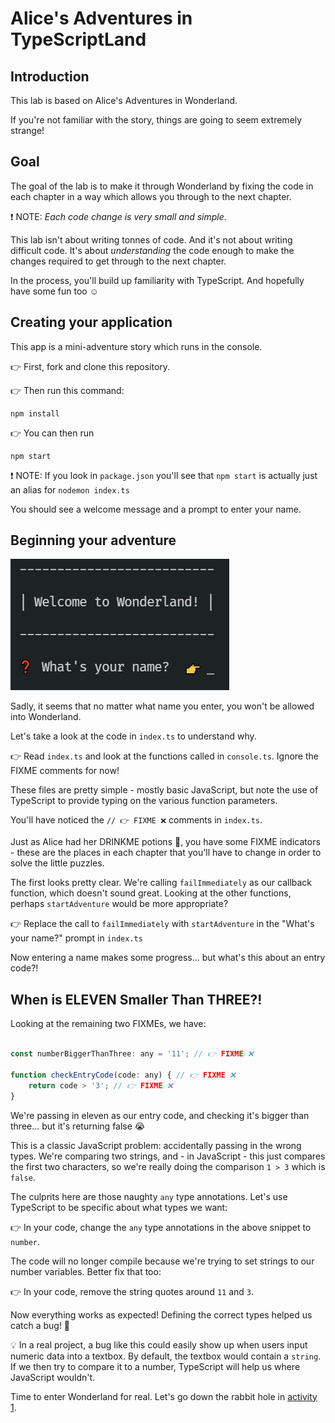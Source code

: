 # Alice's Adventures in TypeScriptLand

## Introduction

This lab is based on Alice's Adventures in Wonderland.

If you're not familiar with the story, things are going to seem extremely strange!

## Goal

The goal of the lab is to make it through Wonderland by fixing the code in each chapter in a way which allows you through to the next chapter.

❗ NOTE: _Each code change is very small and simple_.

This lab isn't about writing tonnes of code. And it's not about writing difficult code. It's about _understanding_ the code enough to make the changes required to get through to the next chapter.

In the process, you'll build up familiarity with TypeScript. And hopefully have some fun too ☺

## Creating your application

This app is a mini-adventure story which runs in the console.

👉 First, fork and clone this repository.

👉 Then run this command:

```
npm install
```

👉 You can then run

```
npm start
```

❗ NOTE: If you look in `package.json` you'll see that `npm start` is actually just an alias for `nodemon index.ts`

You should see a welcome message and a prompt to enter your name.

## Beginning your adventure

![Welcome to Wonderland](./images/welcome.jpg)

Sadly, it seems that no matter what name you enter, you won't be allowed into Wonderland.

Let's take a look at the code in `index.ts` to understand why.

👉 Read `index.ts` and look at the functions called in `console.ts`. Ignore the FIXME comments for now!

These files are pretty simple - mostly basic JavaScript, but note the use of TypeScript to provide typing on the various function parameters.

You'll have noticed the `// 👉 FIXME ❌` comments in `index.ts`.

Just as Alice had her DRINKME potions 🧉, you have some FIXME indicators - these are the places in each chapter that you'll have to change in order to solve the little puzzles.

The first looks pretty clear. We're calling `failImmediately` as our callback function, which doesn't sound great. Looking at the other functions, perhaps `startAdventure` would be more appropriate?

👉 Replace the call to `failImmediately` with `startAdventure` in the "What's your name?" prompt in `index.ts`

Now entering a name makes some progress... but what's this about an entry code?!

## When is ELEVEN Smaller Than THREE?!

Looking at the remaining two FIXMEs, we have:

```JavaScript

const numberBiggerThanThree: any = '11'; // 👉 FIXME ❌

function checkEntryCode(code: any) { // 👉 FIXME ❌
	return code > '3'; // 👉 FIXME ❌
}
```

We're passing in eleven as our entry code, and checking it's bigger than three... but it's returning false 😭

This is a classic JavaScript problem: accidentally passing in the wrong types. We're comparing two strings, and - in JavaScript - this just compares the first two characters, so we're really doing the comparison `1 > 3` which is `false`.

The culprits here are those naughty `any` type annotations. Let's use TypeScript to be specific about what types we want:

👉 In your code, change the `any` type annotations in the above snippet to `number`.

The code will no longer compile because we're trying to set strings to our number variables. Better fix that too:

👉 In your code, remove the string quotes around `11` and `3`.

Now everything works as expected! Defining the correct types helped us catch a bug! 🥳

💡 In a real project, a bug like this could easily show up when users input numeric data into a textbox. By default, the textbox would contain a `string`. If we then try to compare it to a number, TypeScript will help us where JavaScript wouldn't.

Time to enter Wonderland for real. Let's go down the rabbit hole in [activity 1](./docs/activity_1.md).
